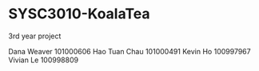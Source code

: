 # SYSC3010-KoalaTea
3rd year project

Dana Weaver 101000606
Hao Tuan Chau 101000491
Kevin Ho 100997967
Vivian Le 100998809
